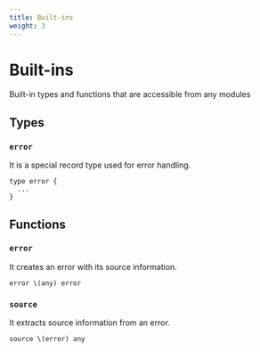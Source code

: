 ```yaml
---
title: Built-ins
weight: 3
---
```


# Built-ins

Built-in types and functions that are accessible from any modules

## Types

### `error`

It is a special record type used for error handling.

```
type error {
  ...
}
```

## Functions

### `error`

It creates an error with its source information.

```
error \(any) error
```

### `source`

It extracts source information from an error.

```
source \(error) any
```
